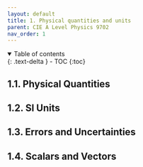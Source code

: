 ```yaml
---
layout: default
title: 1. Physical quantities and units
parent: CIE A Level Physics 9702
nav_order: 1
---
```


<details open markdown="block">
  <summary>
    Table of contents
  </summary>
  {: .text-delta }
- TOC
{:toc}
</details>


## **1.1. Physical Quantities**

## **1.2. SI Units**

## **1.3. Errors and Uncertainties**

## **1.4. Scalars and Vectors**
